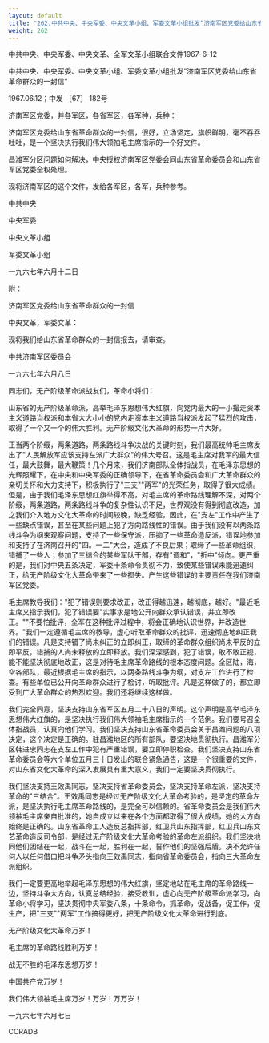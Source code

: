 ```yaml
---
layout: default
title: "262.中共中央、中央军委、中央文革小组、军委文革小组批发“济南军区党委给山东省革命群众的一封信”"
weight: 262
---
```


中共中央、中央军委、中央文革、全军文革小组联合文件1967-6-12

中共中央、中央军委、中央文革小组、军委文革小组批发“济南军区党委给山东省革命群众的一封信”

1967.06.12；中发 ［67］ 182号

济南军区党委，并各军区，各省军区，各军种，兵种：

济南军区党委给山东省革命群众的一封信，很好，立场坚定，旗帜鲜明，毫不吞吞吐吐，是一个坚决执行我们伟大领袖毛主席指示的一个好文件。

昌潍军分区问题如何解决，中央授权济南军区党委会同山东省革命委员会和山东省军区党委全权处理。

现将济南军区的这个文件，发给各军区，各军，兵种参考。

中共中央

中央军委

中央文革小组

军委文革小组

一九六七年六月十二日

附：

济南军区党委给山东省革命群众的一封信

中央文革，军委文革：

现将我们给山东省革命群众的一封信报去，请审查。

中共济南军区委员会

一九六七年六月八日

同志们，无产阶级革命派战友们，革命小将们：

山东省的无产阶级革命派，高举毛泽东思想伟大红旗，向党内最大的一小撮走资本主义道路当权派和本省大大小小的党内走资本主义道路当权派发起了猛烈的攻击，取得了一个又一个的伟大胜利。无产阶级文化大革命的形势一片大好。

正当两个阶级，两条道路，两条路线斗争决战的关键时刻，我们最高统帅毛主席发出了"人民解放军应该支持左派广大群众"的伟大号召。这是毛主席对我军的最大信任，最大鼓舞，最大鞭策！几个月来，我们济南部队全体指战员，在毛泽东思想的光辉照耀下，在中央和中央军委的正确领导下，在省革命委员会和广大革命群众的亲切关怀和大力支持下，积极执行了"三支""两军"的光荣任务，取得了很大成绩。但是，由于我们毛泽东思想红旗举得不高，对毛主席的革命路线理解不深，对两个阶级，两条道路，两条路线斗争的复杂性认识不足，世界观没有得到彻底改造，加之我们介入地方文化大革命的时间较晚，缺乏经验，因此，在"支左"工作中产生了一些缺点错误，甚至在某些问题上犯了方向路线性的错误。由于我们没有以两条路线斗争为纲来观察问题，支持了一些保守派，压抑了一些革命造反派，错误地参加和支持了在济南召开的"四。一二"大会，造成了不良后果；取缔了一些革命组织，错捕了一些人；参加了三结合的某些军队干部，存有"调和"，"折中"倾向。更严重的是，我们对中央五条决定，军委十条命令贯彻不力，致使某些错误未能迅速纠正，给无产阶级文化大革命带来了一些损失。产生这些错误的主要责任在我们济南军区党委。

毛主席教导我们："犯了错误则要求改正，改正得越迅速，越彻底，越好。"最近毛主席又指示我们，犯了错误要"实事求是地公开向群众承认错误，并立即改正。""不要怕批评，全军在这种批评过程中，将会正确地认识世界，并改造世界。"我们一定遵循毛主席的教导，虚心听取革命群众的批评，迅速彻底地纠正我们的错误。凡是支持错了尚未纠正的立即纠正，取缔的革命群众组织尚未平反的立即平反，错捕的人尚未释放的立即释放。我们深深感到，犯了错误，敢不敢正视，能不能坚决彻底地改正，这是对待毛主席革命路线的根本态度问题。全区陆，海，空各部队，最近根据毛主席的指示，以两条路线斗争为纲，对支左工作进行了检查。有些单位已公开向革命群众进行了检讨，听取批评。凡是这样做了的，都立即受到广大革命群众的热烈欢迎。我们还将继续这样做。

我们完全同意，坚决支持山东省军区五月二十八日的声明。这个声明是高举毛泽东思想伟大红旗的，是坚决执行我们伟大领袖毛主席指示的一个范例。我们要号召全体指战员，认真向他们学习。我们坚决支持山东省革命委员会关于昌潍问题的八项决定，这个决定是正确的。驻昌潍地区的所有部队，要坚决地贯彻执行。昌潍军分区韩进忠同志在支左工作中犯有严重错误，要立即停职检查。我们坚决支持山东省革命委员会等六个单位五月三十日发出的联合紧急通告，这是一个很重要的文件，对山东省文化大革命的深入发展具有重大意义，我们一定要坚决贯彻执行。

我们坚决支持王效禹同志，坚决支持省革命委员会，坚决支持革命左派，坚决支持革命的"三结合"。王效禹同志是经过无产阶级文化大革命考验的，是坚定的革命左派，是坚决执行毛主席革命路线的，是完全可以信赖的。省革命委员会是我们伟大领袖毛主席亲自批准的，她自成立以来在各个方面都取得了很大成绩，她的大方向始终是正确的。山东省革命工人造反总指挥部，红卫兵山东指挥部，红卫兵山东文艺革命造反司令部，是经过无产阶级文化大革命考验的革命左派组织。我们坚决地同他们团结在一起，战斗在一起，胜利在一起，誓作他们的坚强后盾。决不允许任何人以任何借口把斗争矛头指向王效禹同志，指向省革命委员会，指向三大革命左派组织。

我们一定要更高地举起毛泽东思想的伟大红旗，坚定地站在毛主席的革命路线一边，坚持斗争大方向，认真总结经验，接受教训，虚心向无产阶级革命派学习，向革命小将学习，坚决贯彻中央军委八条，十条命令，抓革命，促战备，促工作，促生产，把"三支""两军"工作搞得更好，把无产阶级文化大革命进行到底。

无产阶级文化大革命万岁！

毛主席的革命路线胜利万岁！

战无不胜的毛泽东思想万岁！

中国共产党万岁！

我们伟大领袖毛主席万岁！万岁！万万岁！

一九六七年六月七日

CCRADB

